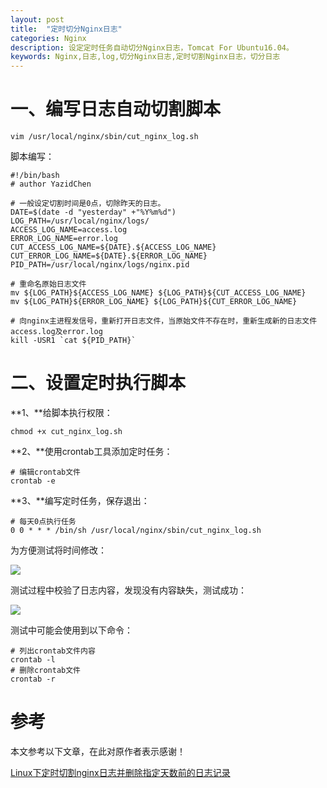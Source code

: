 ```yaml
---
layout: post
title:  "定时切分Nginx日志"
categories: Nginx
description: 设定定时任务自动切分Nginx日志，Tomcat For Ubuntu16.04。
keywords: Nginx,日志,log,切分Nginx日志,定时切割Nginx日志，切分日志
---
```


# 一、编写日志自动切割脚本 #

```shell
vim /usr/local/nginx/sbin/cut_nginx_log.sh
```

脚本编写：

```shell
#!/bin/bash
# author YazidChen

# 一般设定切割时间是0点，切除昨天的日志。
DATE=$(date -d "yesterday" +"%Y%m%d")
LOG_PATH=/usr/local/nginx/logs/
ACCESS_LOG_NAME=access.log
ERROR_LOG_NAME=error.log
CUT_ACCESS_LOG_NAME=${DATE}.${ACCESS_LOG_NAME}
CUT_ERROR_LOG_NAME=${DATE}.${ERROR_LOG_NAME}
PID_PATH=/usr/local/nginx/logs/nginx.pid

# 重命名原始日志文件
mv ${LOG_PATH}${ACCESS_LOG_NAME} ${LOG_PATH}${CUT_ACCESS_LOG_NAME}
mv ${LOG_PATH}${ERROR_LOG_NAME} ${LOG_PATH}${CUT_ERROR_LOG_NAME}

# 向nginx主进程发信号，重新打开日志文件，当原始文件不存在时，重新生成新的日志文件access.log及error.log
kill -USR1 `cat ${PID_PATH}`
```

# 二、设置定时执行脚本 #

**1、**给脚本执行权限：
```shell
chmod +x cut_nginx_log.sh 
```

**2、**使用crontab工具添加定时任务：
```shell
# 编辑crontab文件
crontab -e
```

**3、**编写定时任务，保存退出：
```shell
# 每天0点执行任务
0 0 * * * /bin/sh /usr/local/nginx/sbin/cut_nginx_log.sh
```

为方便测试将时间修改：

![](http://i.imgur.com/PmS5NG6.png)

测试过程中校验了日志内容，发现没有内容缺失，测试成功：

![](http://i.imgur.com/cFDuNKZ.png)

测试中可能会使用到以下命令：
```shell
# 列出crontab文件内容
crontab -l
# 删除crontab文件
crontab -r
```

# 参考 #

本文参考以下文章，在此对原作者表示感谢！

[Linux下定时切割nginx日志并删除指定天数前的日志记录](http://pvbutler.blog.51cto.com/7662323/1653088)
